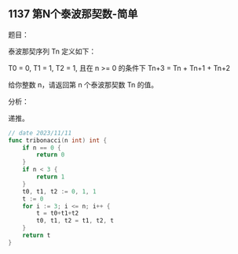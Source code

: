 ## 1137 第N个泰波那契数-简单

题目：

泰波那契序列 Tn 定义如下：

T0 = 0, T1 = 1, T2 = 1, 且在 n >= 0 的条件下 Tn+3 = Tn + Tn+1 + Tn+2

给你整数 n，请返回第 n 个泰波那契数 Tn 的值。


分析：

递推。

```go
// date 2023/11/11
func tribonacci(n int) int {
    if n == 0 {
        return 0
    }
    if n < 3 {
        return 1
    }
    t0, t1, t2 := 0, 1, 1
    t := 0
    for i := 3; i <= n; i++ {
        t = t0+t1+t2
        t0, t1, t2 = t1, t2, t
    }
    return t
}
```
